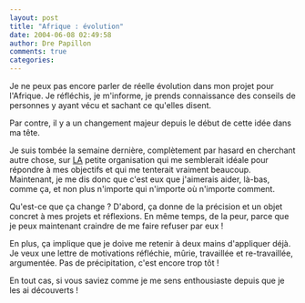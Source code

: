 ```yaml
---
layout: post
title: "Afrique : évolution"
date: 2004-06-08 02:49:58
author: Dre Papillon
comments: true
categories: 
---
```



Je ne peux pas encore parler de réelle évolution dans mon projet pour l'Afrique.  Je réfléchis, je m'informe, je prends connaissance des conseils de personnes y ayant vécu et sachant ce qu'elles disent.

Par contre, il y a un changement majeur depuis le début de cette idée dans ma tête.

Je suis tombée la semaine dernière, complètement par hasard en cherchant autre chose, sur [LA](http://starecase-designs.com/centre/) petite organisation qui me semblerait idéale pour répondre à mes objectifs et qui me tenterait vraiment beaucoup.  Maintenant, je me dis donc que c'est eux que j'aimerais aider, là-bas, comme ça, et non plus n'importe qui n'importe où n'importe comment.

Qu'est-ce que ça change ?  D'abord, ça donne de la précision et un objet concret à mes projets et réflexions.  En même temps, de la peur, parce que je peux maintenant craindre de me faire refuser par eux !

En plus, ça implique que je doive me retenir à deux mains d'appliquer déjà.  Je veux une lettre de motivations réfléchie, mûrie, travaillée et re-travaillée, argumentée.  Pas de précipitation, c'est encore trop tôt !

En tout cas, si vous saviez comme je me sens enthousiaste depuis que je les ai découverts !